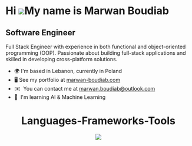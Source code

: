 Hi ![](https://user-images.githubusercontent.com/18350557/176309783-0785949b-9127-417c-8b55-ab5a4333674e.gif)My name is Marwan Boudiab
=======================================================================================================================================

Software Engineer
-----------------

Full Stack Engineer with experience in both functional and object-oriented programming (OOP). Passionate about building full-stack applications and skilled in developing cross-platform solutions.

*   🌍  I'm based in Lebanon, currently in Poland
*   🖥️  See my portfolio at <a href="http://marwan-boudiab.com" target="_blank">marwan-boudiab.com</a>
*   ✉️  You can contact me at [marwan.boudiab@outlook.com](mailto:marwan.boudiab@outlook.com)
*   🧠  I'm learning AI & Machine Learning

<h1 align="center">Languages-Frameworks-Tools</h1>

<p align="center">
  <a>
    <img src="https://skillicons.dev/icons?i=react,nextjs,flutter,ts,js,nodejs,express,tailwind,mongodb,postgres,supabase,python,cs,html,css,threejs,git,vercel,vite,postman,vscode,visualstudio,notion" />
  </a>
</p>
